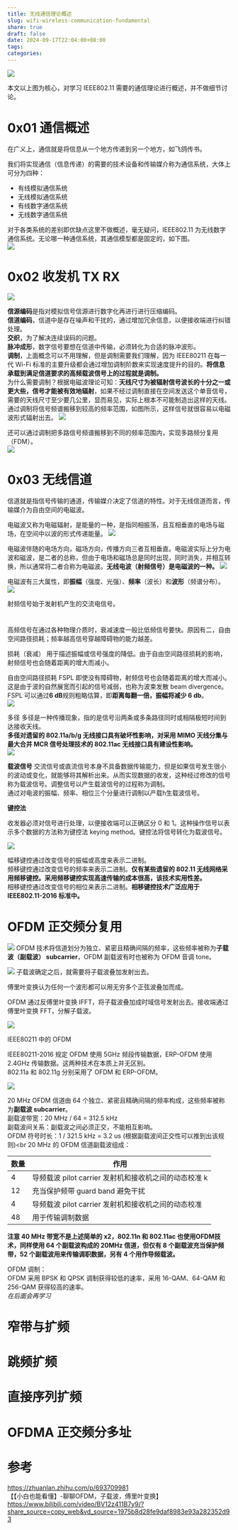 ```yaml
---
title: 无线通信理论概述
slug: wifi-wireless-communication-fundamental
share: true
draft: false
date: 2024-09-17T22:04:00+08:00
tags: 
categories:
---
```


![](https://img.jaxwang.top/2024/06/14b3606032cb762104032bbfb6f75b50.png)

本文以上图为核心，对学习 IEEE802.11 需要的通信理论进行概述，并不做细节讨论。 <br>


# 0x01 通信概述

在广义上，通信就是将信息从一个地方传递到另一个地方，如飞鸽传书。 <br>

我们将实现通信（信息传递）的需要的技术设备和传输媒介称为通信系统，大体上可分为四种：
* 有线模拟通信系统
* 无线模拟通信系统
* 有线数字通信系统
* 无线数字通信系统

对于各类系统的差别即优缺点这里不做概述，毫无疑问，IEEE802.11 为无线数字通信系统。无论哪一种通信系统，其通信模型都是固定的，如下图。 <br>
![](https://img.jaxwang.top/2024/09/61279aa89e8b1ad1e3ed96dfbada8540.png)




# 0x02 收发机 TX RX

![](https://img.jaxwang.top/2024/09/dbc4e148fdfaf5e434890565ed97f54d.png)

**信源编码**是指对模拟信号信源进行数字化再进行进行压缩编码。<br>
**信道编码**，信道中是存在噪声和干扰的，通过增加冗余信息，以便接收端进行纠错处理。<br>
**交织**，为了解决连续误码的问题。<br>
**脉冲成形**，数字信号要想在信道中传输，必须转化为合适的脉冲波形。<br>
**调制**，上面概念可以不用理解，但是调制需要我们理解，因为 IEEE80211 在每一代 Wi-Fi 标准的主要升级都会通过增加调制阶数来实现速度提升的目的。**将信息承载到满足信道要求的高频载波信号上的过程就是调制。**<br>
为什么需要调制？根据电磁波理论可知：**天线尺寸为被辐射信号波长的十分之一或更大些，信号才能被有效地辐射**，如果不经过调制直接在空间发送这个单音信号，需要的天线尺寸至少要几公里，显而易见，实际上根本不可能制造出这样的天线。通过调制将信号频谱搬移到较高的频率范围，如图所示，这样信号就很容易以电磁波形式辐射出去。
![](https://img.jaxwang.top/2024/09/064e0f7d8ae4c930330268fe030e906b.png)

还可以通过调制把多路信号频谱搬移到不同的频率范围内，实现多路频分复用（FDM）。<br>
![](https://img.jaxwang.top/2024/09/d0073d1473196440a838539e4686b7ce.png)





# 0x03 无线信道

信道就是指信号传输的通道，传输媒介决定了信道的特性。对于无线信道而言，传输媒介为自由空间的电磁波。<br>

电磁波又称为电磁辐射，是能量的一种，是指同相振荡，且互相垂直的电场与磁场，在空间中以波的形式传递能量。
![](https://img.jaxwang.top/2024/09/0a9e56e6fa965417ff16a4b746206543.png)

电磁波伴随的电场方向，磁场方向，传播方向三者互相垂直。电磁波实际上分为电波和磁波，是二者的总称，但由于电场和磁场总是同时出现，同时消失，并相互转换，所以通常将二者合称为电磁波。**无线电波（射频信号）是电磁波的一种。**
![](https://img.jaxwang.top/2024/09/24787fe591e828a118b294ccdae3290d.webp)

电磁波有三大属性，即**振幅**（强度、光强）、**频率**（波长）和**波形**（频谱分布）。
![](https://img.jaxwang.top/2024/09/9739b604660b07643f03b09599b388fa.png)

射频信号始于发射机产生的交流电信号。





# 




























高频信号在通过各种物理介质时，衰减速度一般比低频信号要快。原因有二，自由空间路径损耗；频率越高信号穿越障碍物的能力越差。


损耗（衰减）
用于描述振幅或信号强度的降低。由于自由空间路径损耗的影响，射频信号也会随着距离的增大而减小。

自由空间路径损耗 FSPL
即使没有障碍物，射频信号也会随着距离的增大而减小。这是由于波的自然展宽而引起的信号减弱，也称为波束发散 beam divergence。<br>
FSPL 可以通过**6 dB**规则粗略估算，即**距离每翻一倍，振幅将减少 6 db**。<br>
![](https://img.jaxwang.top/2024/06/e503ef0b04a58dba1947b6602f0c6fb3.png)


多径
多径是一种传播现象，指的是信号沿两条或多条路径同时或相隔极短时间到达接收天线。<br>
**多径对遗留的 802.11a/b/g 无线接口具有破坏性影响，对采用 MIMO 天线分集与最大合并 MCR 信号处理技术的 802.11ac 无线接口具有建设性影响。**<br>
![](https://img.jaxwang.top/2024/06/3b0bac646faef2045c408753b7248cc6.png)









































**载波信号**
交流信号或直流信号本身不具备数据传输能力，但是如果信号发生很小的波动或变化，就能够将其解析出来。从而实现数据的收发，这种经过修改的信号称为载波信号。调整信号以产生载波信号的过程称为调制。<br>
通过对电波的振幅、频率、相位三个分量进行调制以产载h生载波信号。



**键控法**

收发器必须对信号进行处理，以便接收端可以正确区分 0 和 1。这种操作信号以表示多个数据的方法称为键控法 keying method。键控法将信号转化为载波信号。<br>


![](https://img.jaxwang.top/2024/09/df9899229525c7b762ecb922de0e45ad.png)

幅移键控通过改变信号的振幅或高度来表示二进制。<br>
频移键控通过改变信号的频率来表示二进制。**仅有某些遗留的 802.11 无线网络采用频移键控。采用频移键控实现高速传输的成本很高，该技术实用性差。**<br>
相移键控通过改变信号的相位来表示二进制。**相移键控技术广泛应用于 IEEE802.11-2016 标准中。**<br>
























































# OFDM 正交频分复用



![](https://img.jaxwang.top/2024/09/6ae5305da93cb3d6fb83fb5ddeebc917.png)
OFDM 技术将信道划分为独立、紧密且精确间隔的频率，这些频率被称为**子载波（副载波） subcarrier**，OFDM 副载波有时也被称为 OFDM 音调 tone。<br>



![](https://img.jaxwang.top/2024/09/f6bf8c009f6e230b20e3a1c53f7a0c4c.png)
子载波确定之后，就需要将子载波叠加发射出去。<br>

傅里叶变换认为任何一个波形都可以用无穷多个正弦波叠加而成。<br>

OFDM 通过反傅里叶变换 IFFT，将子载波叠加成时域信号发射出去。接收端通过傅里叶变换 FFT，分解子载波。

![](https://img.jaxwang.top/2024/09/56eb1cecaa52129665fccf00eac18d2d.png)



IEEE80211 中的 OFDM

IEEE80211-2016 规定 OFDM 使用 5GHz 频段传输数据，ERP-OFDM 使用 2.4GHz 传输数据。这两种技术在本质上并无区别。<br>
802.11a 和 802.11g 分别采用了 OFDM 和 ERP-OFDM。<br>

![](https://img.jaxwang.top/2024/07/ffc756c8bf95d134f33f769b0644f94e.png)<br>

20 MHz OFDM 信道由 64 个独立、紧密且精确间隔的频率构成，这些频率被称为**副载波 subcarrier**。<br>
副载波带宽：20 MHz / 64 = 312.5 kHz<br>
副载波间关系：副载波之间必须正交，不能相互影响。<br>
OFDM 符号时长：1 / 321.5 kHz = 3.2 us (根据副载波间正交性可以推到出该规则)<br
20 MHz 的 OFDM 信道副载波组成：<br>

| 数量  | 作用                                |
| --- | --------------------------------- |
| 4   | 导频载波 pilot carrier 发射机和接收机之间的动态校准 k|
| 12  | 充当保护频带 guard band 避免干扰            |
| 4   | 导频载波 pilot carrier 发射机和接收机之间的动态校准 |
| 48  | 用于传输调制数据                          |

**注意 40 MHz 带宽不是上述简单的 x2，802.11n 和 802.11ac 也使用OFDM技术，同样使用 64 个副载波构成的 20MHz 信道，但仅有 8 个副载波充当保护频带，52 个副载波用来传输调职数据，另有 4 个用作导频载波。**<br>


OFDM 调制：<br>
OFDM 采用 BPSK 和 QPSK 调制获得较低的速率，采用 16-QAM、64-QAM 和 256-QAM 获得较高的速率。<br>
*在后面会再学习*<br>




# 窄带与扩频

# 跳频扩频

# 直接序列扩频 


# OFDMA 正交频分多址















# 参考
https://zhuanlan.zhihu.com/p/693709981 <br>
【【小白也能看懂】-聊聊OFDM，子载波，傅里叶变换】 https://www.bilibili.com/video/BV12z411B7y9/?share_source=copy_web&vd_source=1975b8d28fe9daf8983e93a282352d93 <br>
